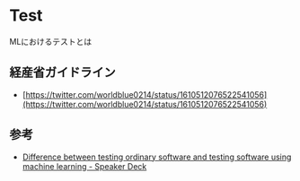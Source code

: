 # Test

MLにおけるテストとは

## 経産省ガイドライン

- [https://twitter.com/worldblue0214/status/1610512076522541056](https://twitter.com/worldblue0214/status/1610512076522541056)

## 参考

- [Difference between testing ordinary software and testing software using machine learning - Speaker Deck](https://speakerdeck.com/mineo_matsuya/difference-between-testing-ordinary-software-and-testing-software-using-machine-learning)